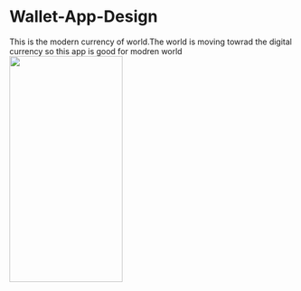# Wallet-App-Design

This is the modern currency of world.The world is moving towrad the digital currency so this app is good for modren world <br>
<img src="https://github.com/hariskhalil42/Wallet-App-Design-/blob/main/ScreenShot/Game%20%E2%80%93%201.png" width="200" height="400" />
